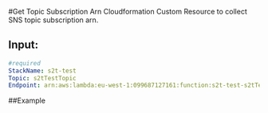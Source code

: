 #Get Topic Subscription Arn
Cloudformation Custom Resource to collect SNS topic subscription arn.

## Input:

```yaml
#required
StackName: s2t-test
Topic: s2tTestTopic
Endpoint: arn:aws:lambda:eu-west-1:099687127161:function:s2t-test-s2tTestLambda-1BVKDJMFRPXHA
```

##Example
